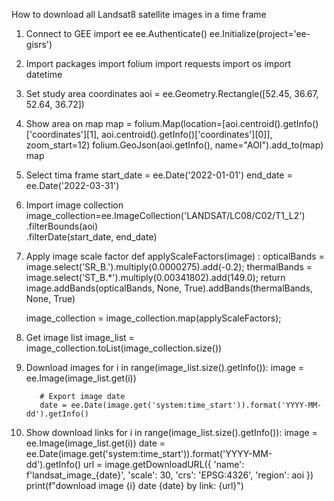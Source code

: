 How to download all Landsat8 satellite images in a time frame

1. Connect to GEE
      import ee
      ee.Authenticate()
      ee.Initialize(project='ee-gisrs')

2. Import packages
      import folium
      import requests
      import os
      import datetime

3. Set study area coordinates
      aoi = ee.Geometry.Rectangle([52.45, 36.67, 52.64, 36.72])

4. Show area on map
      map = folium.Map(location=[aoi.centroid().getInfo()['coordinates'][1], aoi.centroid().getInfo()['coordinates'][0]], zoom_start=12)
      folium.GeoJson(aoi.getInfo(), name="AOI").add_to(map)
      map

5. Select tima frame
      start_date = ee.Date('2022-01-01')
      end_date = ee.Date('2022-03-31')

6. Import image collection
      image_collection=ee.ImageCollection('LANDSAT/LC08/C02/T1_L2') \
            .filterBounds(aoi) \
            .filterDate(start_date, end_date)

7. Apply image scale factor
      def applyScaleFactors(image) :
        opticalBands = image.select('SR_B.').multiply(0.0000275).add(-0.2);
        thermalBands = image.select('ST_B.*').multiply(0.00341802).add(149.0);
        return image.addBands(opticalBands, None, True).addBands(thermalBands, None, True)

      image_collection = image_collection.map(applyScaleFactors);

8. Get image list
      image_list = image_collection.toList(image_collection.size())

9. Download images
      for i in range(image_list.size().getInfo()):
          image = ee.Image(image_list.get(i))
      
          # Export image date
          date = ee.Date(image.get('system:time_start')).format('YYYY-MM-dd').getInfo()

10. Show download links
      for i in range(image_list.size().getInfo()):
          image = ee.Image(image_list.get(i))
          date = ee.Date(image.get('system:time_start')).format('YYYY-MM-dd').getInfo()
          url = image.getDownloadURL({
              'name': f'landsat_image_{date}',
              'scale': 30,
              'crs': 'EPSG:4326',
              'region': aoi
          })
          print(f"download image {i} date {date} by link: {url}")
